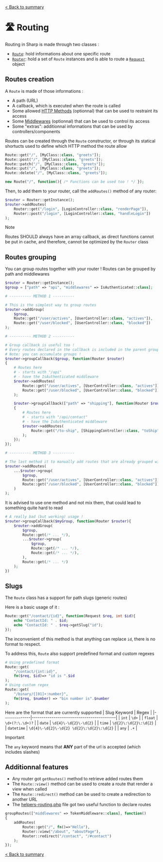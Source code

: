 [< Back to summary](../home.md)

# 🛣️ Routing

Routing in Sharp is made through two classes :
- [`Route`](../../Classes/Web/Route.php): hold informations about one specific route
- [`Router`](../../Classes/Web/Router.php): hold a set of `Route` instances and is able to route a [`Request`](../../Classes/Http/Request.php) object

## Routes creation

A `Route` is made of those informations :
- A path (URL)
- A callback, which is executed when the route is called
- Some allowed [HTTP Methods](https://developer.mozilla.org/en-US/docs/Web/HTTP/Methods) (optionnal) that can be used to restraint its access
- Some [Middlewares](./middlewares.md) (optionnal) that can be used to control its access
- Some "extras": additionnal informations that can be used by controllers/components

Routes can be created through the `Route` constructor, or
through its statical shortucts used to define which HTTP method the route allow

```php
Route::get("/", [MyClass::class, "greets"]);
Route::post("/", [MyClass::class, "greets"]);
Route::patch("/", [MyClass::class, "greets"]);
Route::put("/", [MyClass::class, "greets"]);
Route::delete("/", [MyClass::class, "greets"]);

new Route("/", function(){ /* Functions can be used too ! */ });
```

Then, to add them to your router, call the `addRoutes()` method of any router:
```php
$router = Router::getInstance();
$router->addRoutes(
    Router::get("/login", [LoginController::class, "renderPage"]),
    Router::post("/login", [LoginController::class, "handleLogin"])
);
```

> [!NOTE]
> Routes SHOULD always have an array callback, as direct functions cannot be put in cache, and therefore, cannot be optimized by the `Router` class

## Routes grouping

You can group routes together with your router !
Routes can be grouped by path and middlewares

```php
$router = Router::getInstance();
$group = ["path" => "api", "middlewares" => IsAuthenticated::class];

# ---------- METHOD 1 ----------

# This is the simplest way to group routes
$router->addGroup(
    $group,
    Route::get("/user/actives", [UserController::class, "actives"]),
    Route::get("/user/blocked", [UserController::class, "blocked"])
);

# ---------- METHOD 2 ----------

# Group callback is useful too !
# Every routes declared in the callback is included in the parent group
# Note: you can accumulate groups !
$router->groupCallback($group, function(Router $router)
{
    # Routes here
    # - starts with "/api"
    # - have the IsAuthenticated middleware
    $router->addRoutes(
        Route::get("/user/actives", [UserController::class, "actives"]),
        Route::get("/user/blocked", [UserController::class, "blocked"])
    );

    $router->groupCallback(["path" => "shipping"], function(Router $router)
    {
        # Routes here
        # - starts with "/api/contact"
        # - have the IsAuthenticated middleware
        $router->addRoutes(
            Route::get("/to-ship", [ShippingController::class, "toShip"])
        );
    });
});

# ---------- METHOD 3 ----------

# The last method it to manually add routes that are already grouped with group()
$router->addRoutes(
    ...$router->group(
        $group,
        Route::get("/user/actives", [UserController::class, "actives"]),
        Route::get("/user/blocked", [UserController::class, "blocked"])
    )
);
```

It is advised to use one method and not mix them, that could lead to something quite hard to read

```php
# A really bad (but working) usage !
$router->groupCallback($myGroup, function(Router $router){
    $router->addGroup(
        $group,
        Route::get(/* ... */),
        ...$router->group(
            $group,
            Route::get(/* ... */),
            Route::get(/* ... */),
        ),
        Route::get(/* ... */)
    );
})
```

## Slugs

The `Route` class has a support for path slugs (generic routes)

Here is a basic usage of it :
```php
Route::get("/contact/{id}", function(Request $req, int $id){
    echo "ContactId: " . $id;
    echo "ContactId: " . $req->getSlug("id");
});
```

The inconvenient of this method is that anything can replace `id`, there is no
format to respect.

To address this, `Route` also support predefined format and custom regexes
```php
# Using predefined format
Route::get(
    "/contact/{int:id}",
    fn($req, $id)=> "id is ".$id
);
# Using custom regex
Route::get(
    "/binary/{[01]+:number}",
    fn($req, $number) => "bin number is".$number
);
```

Here are the format that are currently supported
| Slug Keyword | Regex                                     |
|--------------|-------------------------------------------|
| `int`        | `\d+`                                     |
| `float`      | `\d+(?:\.\d+)?`                           |
| `date`       | `\d{4}\-\d{2}\-\d{2}`                     |
| `time`       | `\d{2}\:\d{2}\:\d{2}`                     |
| `datetime`   | `\d{4}\-\d{2}\-\d{2} \d{2}\:\d{2}\:\d{2}` |
| `any`        | `.+`                                      |


> [!IMPORTANT]
> The `any` keyword means that **ANY** part of the url is accepted (which includes slashes)

## Additionnal features

- Any router got `getRoutes()` method to retrieve added routes them
- The `Route::view()` method can be used to create a route that render a view when called
- The `Route::redirect()` method can be used to create a redirection to another URL
- The [helpers-routing.php](../../Helpers/helpers-routing.php) file got two useful function to declare routes

```php
groupRoutes(["middlewares" => TokenMiddleware::class], function()
{
    addRoutes(
        Route::get("/", fn()=>"Hello"),
        Router::view("/about", "aboutPage"),
        Router::redirect("/contact", "/#contact")
    );
});
```

[< Back to summary](../home.md)